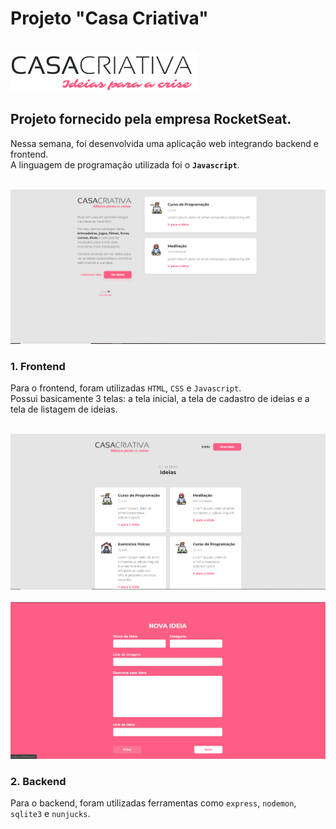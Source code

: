 # Projeto "Casa Criativa"

<br>
<img src="/public/logo.png">

## Projeto fornecido pela empresa RocketSeat.

Nessa semana, foi desenvolvida uma aplicação web integrando backend e frontend. 
<br>
A linguagem de programação utilizada foi o **`Javascript`**.

<br>
<img src="/uploads/foto2.png">
<br>

### 1. Frontend

Para o frontend, foram utilizadas `HTML`, `CSS` e `Javascript`. 
<br>
Possui basicamente 3 telas: a tela inicial, a tela de cadastro de ideias e a tela de listagem de ideias.

<br>
<img src="/uploads/foto1.png">
<br>
<br>
<img src="/uploads/foto3.png">
<br>

### 2. Backend

Para o backend, foram utilizadas ferramentas como `express`, `nodemon`, `sqlite3` e `nunjucks`.

